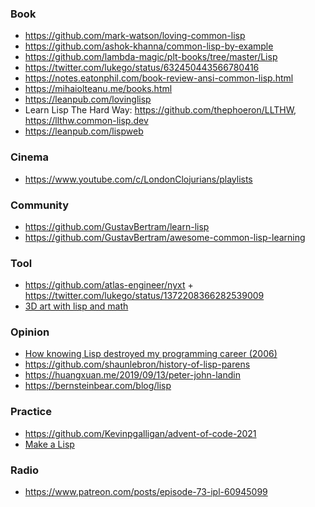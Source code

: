 ### Book

- https://github.com/mark-watson/loving-common-lisp
- https://github.com/ashok-khanna/common-lisp-by-example
- https://github.com/lambda-magic/plt-books/tree/master/Lisp
- https://twitter.com/lukego/status/632450443566780416
- https://notes.eatonphil.com/book-review-ansi-common-lisp.html
- https://mihaiolteanu.me/books.html
- https://leanpub.com/lovinglisp
- Learn Lisp The Hard Way: https://github.com/thephoeron/LLTHW, https://llthw.common-lisp.dev
- https://leanpub.com/lispweb

### Cinema

- https://www.youtube.com/c/LondonClojurians/playlists

### Community 

- https://github.com/GustavBertram/learn-lisp
- https://github.com/GustavBertram/awesome-common-lisp-learning

### Tool

- https://github.com/atlas-engineer/nyxt + https://twitter.com/lukego/status/1372208366282539009
- [3D art with lisp and math](https://github.com/ianthehenry/bauble)

### Opinion

- [How knowing Lisp destroyed my programming career (2006)](https://news.ycombinator.com/item?id=16583572)
- https://github.com/shaunlebron/history-of-lisp-parens
- https://huangxuan.me/2019/09/13/peter-john-landin
- https://bernsteinbear.com/blog/lisp

### Practice 

- https://github.com/Kevinpgalligan/advent-of-code-2021
- [Make a Lisp](https://github.com/kanaka/mal)

### Radio

- https://www.patreon.com/posts/episode-73-ipl-60945099
